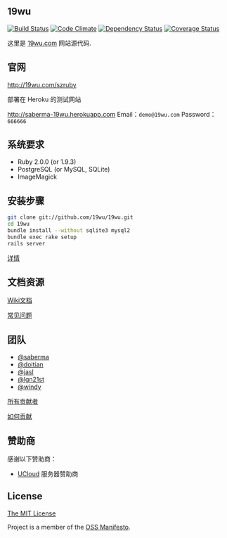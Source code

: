 ## 19wu
[![Build Status](https://travis-ci.org/19wu/19wu.png?branch=master)](https://travis-ci.org/19wu/19wu)
[![Code Climate](https://codeclimate.com/github/19wu/19wu.png)](https://codeclimate.com/github/19wu/19wu)
[![Dependency Status](https://gemnasium.com/19wu/19wu.png)](https://gemnasium.com/19wu/19wu)
[![Coverage Status](https://coveralls.io/repos/19wu/19wu/badge.png?branch=master)](https://coveralls.io/r/19wu/19wu)

这里是 [19wu.com](http://19wu.com) 网站源代码.

## 官网

http://19wu.com/szruby

部署在 Heroku 的测试网站

http://saberma-19wu.herokuapp.com
Email：`demo@19wu.com`
Password：`666666`

## 系统要求

* Ruby 2.0.0 (or 1.9.3)
* PostgreSQL (or MySQL, SQLite)
* ImageMagick

## 安装步骤

```bash
git clone git://github.com/19wu/19wu.git
cd 19wu
bundle install --without sqlite3 mysql2
bundle exec rake setup
rails server
```

[详情](https://github.com/19wu/19wu/issues/19)

## 文档资源

[Wiki文档](https://github.com/19wu/19wu/wiki)

[常见问题](https://github.com/19wu/19wu/wiki/%E6%96%B0%E6%89%8B%E9%97%AE%E9%A2%98%E6%B1%87%E6%80%BB)

## 团队

* [@saberma](https://github.com/saberma)
* [@doitian](https://github.com/doitian)
* [@jasl](https://github.com/jasl)
* [@lgn21st](https://github.com/lgn21st)
* [@windy](https://github.com/windy)

[所有贡献者](https://github.com/19wu/19wu/graphs/contributors)

[如何贡献](https://github.com/19wu/19wu/blob/master/CONTRIBUTING.md)

## 赞助商

感谢以下赞助商：

* [UCloud](http://www.ucloud.cn/?ref=19wu) 服务器赞助商

## License

[The MIT License](https://github.com/19wu/19wu/blob/master/LICENSE)

Project is a member of the [OSS Manifesto](http://ossmanifesto.org).
